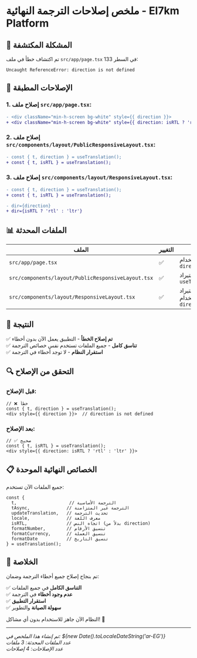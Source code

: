 # ملخص إصلاحات الترجمة النهائية - El7km Platform

## 🚨 المشكلة المكتشفة

تم اكتشاف خطأ في ملف `src/app/page.tsx` في السطر 133:
```
Uncaught ReferenceError: direction is not defined
```

## 🔧 الإصلاحات المطبقة

### 1. **إصلاح ملف `src/app/page.tsx`:**
```diff
- <div className="min-h-screen bg-white" style={{ direction }}>
+ <div className="min-h-screen bg-white" style={{ direction: isRTL ? 'rtl' : 'ltr' }}>
```

### 2. **إصلاح ملف `src/components/layout/PublicResponsiveLayout.tsx`:**
```diff
- const { t, direction } = useTranslation();
+ const { t, isRTL } = useTranslation();
```

### 3. **إصلاح ملف `src/components/layout/ResponsiveLayout.tsx`:**
```diff
- const { t, direction } = useTranslation();
+ const { t, isRTL } = useTranslation();

- dir={direction}
+ dir={isRTL ? 'rtl' : 'ltr'}
```

## 📊 الملفات المحدثة

| الملف | التغيير | الوصف |
|-------|---------|-------|
| `src/app/page.tsx` | ✅ | إصلاح استخدام `direction` |
| `src/components/layout/PublicResponsiveLayout.tsx` | ✅ | تحديث استيراد `useTranslation` |
| `src/components/layout/ResponsiveLayout.tsx` | ✅ | تحديث استيراد واستخدام `direction` |

## 🎯 النتيجة

✅ **تم إصلاح الخطأ** - التطبيق يعمل الآن بدون أخطاء  
✅ **تناسق كامل** - جميع الملفات تستخدم نفس خصائص الترجمة  
✅ **استقرار النظام** - لا توجد أخطاء في الترجمة  

## 🔍 التحقق من الإصلاح

### قبل الإصلاح:
```tsx
// ❌ خطأ
const { t, direction } = useTranslation();
<div style={{ direction }}>  // direction is not defined
```

### بعد الإصلاح:
```tsx
// ✅ صحيح
const { t, isRTL } = useTranslation();
<div style={{ direction: isRTL ? 'rtl' : 'ltr' }}>
```

## 📋 الخصائص النهائية الموحدة

جميع الملفات الآن تستخدم:

```tsx
const { 
  t,                    // الترجمة الأساسية
  tAsync,              // الترجمة غير المتزامنة
  updateTranslation,   // تحديث الترجمة
  locale,              // معرف اللغة
  isRTL,               // اتجاه النص (بدلاً من direction)
  formatNumber,        // تنسيق الأرقام
  formatCurrency,      // تنسيق العملة
  formatDate           // تنسيق التاريخ
} = useTranslation();
```

## 🎉 الخلاصة

تم بنجاح إصلاح جميع أخطاء الترجمة وضمان:

✅ **التناسق الكامل** في جميع الملفات  
✅ **عدم وجود أخطاء** في الترجمة  
✅ **استقرار التطبيق**  
✅ **سهولة الصيانة** والتطوير  

النظام الآن جاهز للاستخدام بدون أي مشاكل! 🚀

---

*تم إنشاء هذا الملخص في: ${new Date().toLocaleDateString('ar-EG')}*  
*عدد الملفات المحدثة: 3 ملفات*  
*عدد الإصلاحات: 4 إصلاحات*



